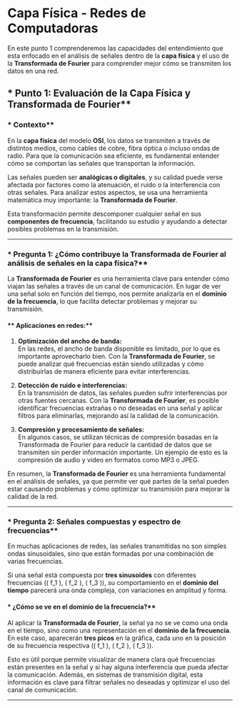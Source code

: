 # **Capa Física - Redes de Computadoras**  

En este punto 1 comprenderemos las capacidades del entendimiento que esta enfocado en el análisis de señales dentro de la **capa física** y el uso de la **Transformada de Fourier** para comprender mejor cómo se transmiten los datos en una red.  

## * Punto 1: Evaluación de la Capa Física y Transformada de Fourier**  

### * Contexto**  
En la **capa física** del modelo **OSI**, los datos se transmiten a través de distintos medios, como cables de cobre, fibra óptica o incluso ondas de radio. Para que la comunicación sea eficiente, es fundamental entender cómo se comportan las señales que transportan la información.  

Las señales pueden ser **analógicas o digitales**, y su calidad puede verse afectada por factores como la atenuación, el ruido o la interferencia con otras señales. Para analizar estos aspectos, se usa una herramienta matemática muy importante: la **Transformada de Fourier**.  

Esta transformación permite descomponer cualquier señal en sus **componentes de frecuencia**, facilitando su estudio y ayudando a detectar posibles problemas en la transmisión.  

---

### * Pregunta 1: ¿Cómo contribuye la Transformada de Fourier al análisis de señales en la capa física?**  

La **Transformada de Fourier** es una herramienta clave para entender cómo viajan las señales a través de un canal de comunicación. En lugar de ver una señal solo en función del tiempo, nos permite analizarla en el **dominio de la frecuencia**, lo que facilita detectar problemas y mejorar su transmisión.  

#### ** Aplicaciones en redes:**  
1. **Optimización del ancho de banda:**  
   En las redes, el ancho de banda disponible es limitado, por lo que es importante aprovecharlo bien. Con la **Transformada de Fourier**, se puede analizar qué frecuencias están siendo utilizadas y cómo distribuirlas de manera eficiente para evitar interferencias.  

2. **Detección de ruido e interferencias:**  
   En la transmisión de datos, las señales pueden sufrir interferencias por otras fuentes cercanas. Con la **Transformada de Fourier**, es posible identificar frecuencias extrañas o no deseadas en una señal y aplicar filtros para eliminarlas, mejorando así la calidad de la comunicación.  

3. **Compresión y procesamiento de señales:**  
   En algunos casos, se utilizan técnicas de compresión basadas en la Transformada de Fourier para reducir la cantidad de datos que se transmiten sin perder información importante. Un ejemplo de esto es la compresión de audio y video en formatos como MP3 o JPEG.  

En resumen, la **Transformada de Fourier** es una herramienta fundamental en el análisis de señales, ya que permite ver qué partes de la señal pueden estar causando problemas y cómo optimizar su transmisión para mejorar la calidad de la red.  

---

### * Pregunta 2: Señales compuestas y espectro de frecuencias**  

En muchas aplicaciones de redes, las señales transmitidas no son simples ondas sinusoidales, sino que están formadas por una combinación de varias frecuencias.  

Si una señal está compuesta por **tres sinusoides** con diferentes frecuencias (\( f_1 \), \( f_2 \), \( f_3 \)), su comportamiento en el **dominio del tiempo** parecerá una onda compleja, con variaciones en amplitud y forma.  

#### * ¿Cómo se ve en el dominio de la frecuencia?**  
Al aplicar la **Transformada de Fourier**, la señal ya no se ve como una onda en el tiempo, sino como una representación en el **dominio de la frecuencia**. En este caso, aparecerán **tres picos** en la gráfica, cada uno en la posición de su frecuencia respectiva (\( f_1 \), \( f_2 \), \( f_3 \)).  

Esto es útil porque permite visualizar de manera clara qué frecuencias están presentes en la señal y si hay alguna interferencia que pueda afectar la comunicación. Además, en sistemas de transmisión digital, esta información es clave para filtrar señales no deseadas y optimizar el uso del canal de comunicación.  

---

